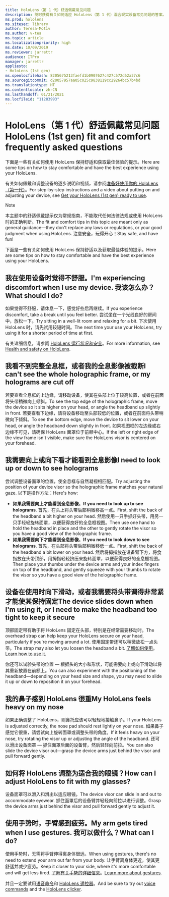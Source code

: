 ```yaml
---
title: HoloLens（第 1 代）舒适佩戴常见问题
description: 随时获得有关如何适应 HoloLens（第 1 代）混合现实设备常见问题的答案。
ms.prod: hololens
ms.sitesec: library
author: Teresa-Motiv
ms.author: v-tea
ms.topic: article
ms.localizationpriority: high
ms.date: 10/09/2019
ms.reviewer: jarrettr
audience: ITPro
manager: jarrettr
appliesto:
- HoloLens (1st gen)
ms.openlocfilehash: 8205675213faefd1b0907627c427c572d52a37c6
ms.sourcegitcommit: d20057957aa05c025c9838119cc29264bc57b4bd
ms.translationtype: HT
ms.contentlocale: zh-CN
ms.lasthandoff: 01/21/2021
ms.locfileid: "11283993"
---
```

# <span data-ttu-id="92298-103">HoloLens（第 1 代）舒适佩戴常见问题</span><span class="sxs-lookup"><span data-stu-id="92298-103">HoloLens (1st gen) fit and comfort frequently asked questions</span></span>

<span data-ttu-id="92298-104">下面是一些有关如何使用 HoloLens 保持舒适和获取最佳体验的提示。</span><span class="sxs-lookup"><span data-stu-id="92298-104">Here are some tips on how to stay comfortable and have the best experience using your HoloLens.</span></span>

<span data-ttu-id="92298-105">有关如何佩戴和调整设备的逐步说明和视频，请参阅[准备好使用你的 HoloLens（第一代）](hololens1-setup.md)。</span><span class="sxs-lookup"><span data-stu-id="92298-105">For step-by-step instructions and a video about putting on and adjusting your device, see [Get your HoloLens (1st gen) ready to use](hololens1-setup.md).</span></span>

> [!NOTE]
> <span data-ttu-id="92298-106">本主题中的舒适佩戴提示仅为常规指南，不能取代任何法律法规或使用 HoloLens 时的正确判断。</span><span class="sxs-lookup"><span data-stu-id="92298-106">The fit and comfort tips in this topic are meant only as general guidance&mdash;they don't replace any laws or regulations, or your good judgment when using HoloLens.</span></span> <span data-ttu-id="92298-107">注意安全，玩得开心！</span><span class="sxs-lookup"><span data-stu-id="92298-107">Stay safe, and have fun!</span></span>

<span data-ttu-id="92298-108">下面是一些有关如何使用 HoloLens 保持舒适以及获取最佳体验的提示。</span><span class="sxs-lookup"><span data-stu-id="92298-108">Here are some tips on how to stay comfortable and have the best experience using your HoloLens.</span></span>

## <span data-ttu-id="92298-109">我在使用设备时觉得不舒服。</span><span class="sxs-lookup"><span data-stu-id="92298-109">I'm experiencing discomfort when I use my device.</span></span> <span data-ttu-id="92298-110">我该怎么办？</span><span class="sxs-lookup"><span data-stu-id="92298-110">What should I do?</span></span>

<span data-ttu-id="92298-111">如果觉得不舒服，请休息一下，感觉好些后再继续。</span><span class="sxs-lookup"><span data-stu-id="92298-111">If you experience discomfort, take a break until you feel better.</span></span> <span data-ttu-id="92298-112">尝试坐在一个光线良好的房间中，放松一下。</span><span class="sxs-lookup"><span data-stu-id="92298-112">Try sitting in a well-lit room and relaxing for a bit.</span></span> <span data-ttu-id="92298-113">下次使用 HoloLens 时，请先试用较短时间。</span><span class="sxs-lookup"><span data-stu-id="92298-113">The next time your use your HoloLens, try using it for a shorter period of time at first.</span></span>

<span data-ttu-id="92298-114">有关详细信息，请参阅 [HoloLens 运行状况和安全](https://go.microsoft.com/fwlink/p/?LinkId=746661)。</span><span class="sxs-lookup"><span data-stu-id="92298-114">For more information, see [Health and safety on HoloLens](https://go.microsoft.com/fwlink/p/?LinkId=746661).</span></span>

## <span data-ttu-id="92298-115">我看不到完整全息框，或者我的全息影像被截断</span><span class="sxs-lookup"><span data-stu-id="92298-115">I can't see the whole holographic frame, or my holograms are cut off</span></span>

<span data-ttu-id="92298-116">若要查看全息框的上边缘，请移动设备，使其在头部上位于较高位置，或者在前面将头带稍微向上倾斜。</span><span class="sxs-lookup"><span data-stu-id="92298-116">To see the top edge of the holographic frame, move the device so it sits higher on your head, or angle the headband up slightly in front.</span></span> <span data-ttu-id="92298-117">若要查看下边缘，请将设备移动至头部较低的位置，或者在前面将头带稍微向下倾斜。</span><span class="sxs-lookup"><span data-stu-id="92298-117">To see the bottom edge, move the device to sit lower on your head, or angle the headband down slightly in front.</span></span> <span data-ttu-id="92298-118">如果视图框的左边缘或右边缘不可见，请确保 HoloLens 面罩位于前额中心。</span><span class="sxs-lookup"><span data-stu-id="92298-118">If the left or right edge of the view frame isn't visible, make sure the HoloLens visor is centered on your forehead.</span></span>

## <span data-ttu-id="92298-119">我需要向上或向下看才能看到全息影像</span><span class="sxs-lookup"><span data-stu-id="92298-119">I need to look up or down to see holograms</span></span>

<span data-ttu-id="92298-120">尝试调整设备面罩的位置，使全息框与自然凝视相匹配。</span><span class="sxs-lookup"><span data-stu-id="92298-120">Try adjusting the position of your device visor so the holographic frame matches your natural gaze.</span></span> <span data-ttu-id="92298-121">以下是操作方法：</span><span class="sxs-lookup"><span data-stu-id="92298-121">Here's how:</span></span>

- <span data-ttu-id="92298-122">**如果我需要向上才能看到全息影像**。</span><span class="sxs-lookup"><span data-stu-id="92298-122">**If you need to look up to see holograms**.</span></span> <span data-ttu-id="92298-123">首先，在头上将头带后部稍微移高一点。</span><span class="sxs-lookup"><span data-stu-id="92298-123">First, shift the back of the headband a bit higher on your head.</span></span> <span data-ttu-id="92298-124">然后使用一只手抓好头带，用另一只手轻轻旋转面罩，以便获得良好的全息框视图。</span><span class="sxs-lookup"><span data-stu-id="92298-124">Then use one hand to hold the headband in place and the other to gently rotate the visor so you have a good view of the holographic frame.</span></span>
- <span data-ttu-id="92298-125">**如果我需要向下才能看到全息影像**。</span><span class="sxs-lookup"><span data-stu-id="92298-125">**If you need to look down to see holograms**.</span></span> <span data-ttu-id="92298-126">首先，在头部将头带后部稍微移低一点。</span><span class="sxs-lookup"><span data-stu-id="92298-126">First, shift the back of the headband a bit lower on your head.</span></span> <span data-ttu-id="92298-127">然后将拇指放在设备臂下方，将食指放在头带顶部，用拇指轻轻挤压来旋转面罩，以便获得良好的全息框视图。</span><span class="sxs-lookup"><span data-stu-id="92298-127">Then place your thumbs under the device arms and your index fingers on top of the headband, and gently squeeze with your thumbs to rotate the visor so you have a good view of the holographic frame.</span></span>

## <span data-ttu-id="92298-128">设备在使用时向下滑动，或者我需要将头带调得非常紧才能使其保持固定</span><span class="sxs-lookup"><span data-stu-id="92298-128">The device slides down when I'm using it, or I need to make the headband too tight to keep it secure</span></span>

<span data-ttu-id="92298-129">顶部固定带有助于将 HoloLens 固定在头部，特别是在经常需要移动时。</span><span class="sxs-lookup"><span data-stu-id="92298-129">The overhead strap can help keep your HoloLens secure on your head, particularly if you're moving around a lot.</span></span> <span data-ttu-id="92298-130">使用固定带还可以稍微放松一点头带。</span><span class="sxs-lookup"><span data-stu-id="92298-130">The strap may also let you loosen the headband a bit.</span></span> <span data-ttu-id="92298-131">[了解如何使用](hololens1-setup.md#adjust-fit)。</span><span class="sxs-lookup"><span data-stu-id="92298-131">[Learn how to use it](hololens1-setup.md#adjust-fit).</span></span>

<span data-ttu-id="92298-132">你还可以试验头带的位置 &mdash; 根据头的大小和形状，可能需要向上或向下滑动以将其重新放置在前额上。</span><span class="sxs-lookup"><span data-stu-id="92298-132">You can also experiment with the positioning of the headband&mdash;depending on your head size and shape, you may need to slide it up or down to reposition it on your forehead.</span></span>

## <span data-ttu-id="92298-133">我的鼻子感到 HoloLens 很重</span><span class="sxs-lookup"><span data-stu-id="92298-133">My HoloLens feels heavy on my nose</span></span>

<span data-ttu-id="92298-134">如果正确调整了 HoloLens，则鼻托应该可以轻轻地接触鼻子。</span><span class="sxs-lookup"><span data-stu-id="92298-134">If your HoloLens is adjusted correctly, the nose pad should rest lightly on your nose.</span></span> <span data-ttu-id="92298-135">如果鼻子感觉它很重，请尝试向上旋转面罩或调整头带的角度。</span><span class="sxs-lookup"><span data-stu-id="92298-135">If it feels heavy on your nose, try rotating the visor up or adjusting the angle of the headband.</span></span> <span data-ttu-id="92298-136">还可以滑出设备面罩 &mdash; 抓住面罩后面的设备臂，然后轻轻向前拉。</span><span class="sxs-lookup"><span data-stu-id="92298-136">You can also slide the device visor out&mdash;grasp the device arms just behind the visor and pull forward gently.</span></span>

## <span data-ttu-id="92298-137">如何将 HoloLens 调整为适合我的眼镜？</span><span class="sxs-lookup"><span data-stu-id="92298-137">How can I adjust HoloLens to fit with my glasses?</span></span>

<span data-ttu-id="92298-138">设备面罩可以滑入和滑出以适应眼镜。</span><span class="sxs-lookup"><span data-stu-id="92298-138">The device visor can slide in and out to accommodate eyewear.</span></span> <span data-ttu-id="92298-139">抓住面罩后的设备臂并轻轻向前拉以进行调整。</span><span class="sxs-lookup"><span data-stu-id="92298-139">Grasp the device arms just behind the visor and pull forward gently to adjust it.</span></span>

## <span data-ttu-id="92298-140">使用手势时，手臂感到疲劳。</span><span class="sxs-lookup"><span data-stu-id="92298-140">My arm gets tired when I use gestures.</span></span> <span data-ttu-id="92298-141">我可以做什么？</span><span class="sxs-lookup"><span data-stu-id="92298-141">What can I do?</span></span>

<span data-ttu-id="92298-142">使用手势时，无需将手臂伸得离身体很远。</span><span class="sxs-lookup"><span data-stu-id="92298-142">When using gestures, there's no need to extend your arm out far from your body.</span></span> <span data-ttu-id="92298-143">让手臂离身体更近，使其更舒适并减少疲劳。</span><span class="sxs-lookup"><span data-stu-id="92298-143">Keep it closer to your side, where it's more comfortable and will get less tired.</span></span> <span data-ttu-id="92298-144">[了解有关手势的详细信息](hololens1-basic-usage.md#use-hololens-with-your-hands)。</span><span class="sxs-lookup"><span data-stu-id="92298-144">[Learn more about gestures](hololens1-basic-usage.md#use-hololens-with-your-hands).</span></span>

<span data-ttu-id="92298-145">并且一定要试用[语音命令](hololens-cortana.md)和 [HoloLens 遥控器](hololens1-clicker.md)。</span><span class="sxs-lookup"><span data-stu-id="92298-145">And be sure to try out [voice commands](hololens-cortana.md) and the [HoloLens clicker](hololens1-clicker.md).</span></span>
